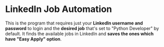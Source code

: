 # LinkedIn Job Automation

This is the program that requires just your **LinkedIn username and password** to login and the **desired job** that's set to "Python Developer" by default. It finds the available jobs in LinkedIn and **saves the ones which have "Easy Apply" option**. 
